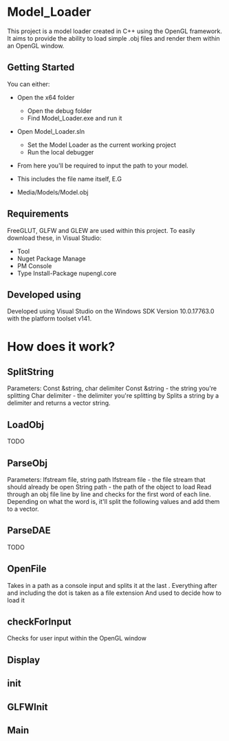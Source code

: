 # Model_Loader

This project is a model loader created in C++ using the OpenGL framework. It aims to provide the ability to load simple .obj files
and render them within an OpenGL window. 

## Getting Started
You can either:
* Open the x64 folder
  * Open the debug folder
  * Find Model_Loader.exe and run it
 
* Open Model_Loader.sln
  * Set the Model Loader as the current working project
  * Run the local debugger
  
* From here you'll be required to input the path to your model. 
* This includes the file name itself, E.G
* Media/Models/Model.obj
## Requirements
FreeGLUT, GLFW and GLEW are used within this project. To easily download these, in Visual Studio:
* Tool
* Nuget Package Manage
* PM Console
* Type Install-Package nupengl.core

## Developed using
Developed using Visual Studio on the  Windows SDK Version 10.0.17763.0 with the platform toolset v141.

# How does it work?

## SplitString

Parameters:
Const &string, char delimiter
Const &string - the string you're splitting
Char delimiter - the delimiter you're splitting by
Splits a string by a delimiter and returns a vector string. 
## LoadObj
TODO
## ParseObj

Parameters: Ifstream file, string path
Ifstream file - the file stream that should already be open
String path - the path of the object to load
Read through an obj file line by line and checks for the first word of each line. 
Depending on what the word is, it'll split the following values and add them to a vector. 

## ParseDAE
TODO
## OpenFile
Takes in a path as a console input and splits it at the last .
Everything after and including the dot is taken as a file extension
And used to decide how to load it

## checkForInput
Checks for user input within the OpenGL window

## Display

## init

## GLFWInit

## Main




